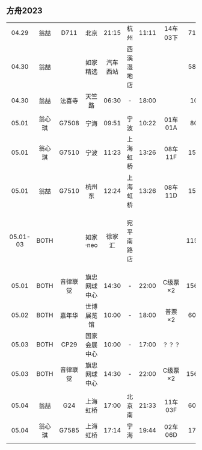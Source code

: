 ## 方舟2023

|        |        |          |              |        |          |       |          |      |        |
| :----: | :----: | :------: | :----------: | :----: | :------: | :---: | :------: | :--: | :----: |
| 04.29  |  翁喆  |   D711   |     北京     | 21:15  |   杭州   | 11:11 | 14车03下 |  710 |        |
| 04.30  |  翁喆  |          |   如家精选   |汽车西站|西溪湿地店|       |          |  580 | 法喜寺1h20min<br>火车站45min |
| 04.30  |  翁喆  |  法喜寺  |    天竺路    | 06:30  |    -     | 18:00 |          |   10 | 待预约 |
|        |        |          |              |        |          |       |          |      |        |
| 05.01  | 翁心琪 |   G7508  |     宁海     | 09:51  |   宁波   | 10:22 | 01车01A  |   80 |        |
| 05.01  | 翁心琪 |   G7510  |     宁波     | 11:23  | 上海虹桥 | 13:26 | 08车11F  |  150 |        |
| 05.01  |  翁喆  |   G7510  |    杭州东    | 12:24  | 上海虹桥 | 13:26 | 08车11D  |  150 |        |
|        |        |          |              |        |          |       |          |      |        |
|05.01-03|  BOTH  |          |   如家·neo   | 徐家汇 |宛平南路店|       |          | 1150 | 虹桥50min北桥1h<br>世博40min国展1h |
|        |        |          |              |        |          |       |          |      |        |
| 05.01  |  BOTH  | 音律联觉 | 旗忠网球中心 | 14:30  |    -     | 22:00 | C级票×2  | 1560 |        |
| 05.02  |  BOTH  |  嘉年华  |  世博展览馆  | 10:00  |    -     | 18:00 |  普票×2  |  600 |        |
| 05.03  |  BOTH  |   CP29   | 国家会展中心 | 10:00  |    -     | 17:00 |  ？？？  |      | 待购买 |
| 05.03  |  BOTH  | 音律联觉 | 旗忠网球中心 | 14:30  |    -     | 22:00 | C级票×2  | 1560 |        |
|        |        |          |              |        |          |       |          |      |        |
| 05.04  |  翁喆  |   G24    |   上海虹桥   | 17:00  |  北京南  | 21:33 | 11车03F  |  600 |        |
| 05.04  | 翁心琪 |   G7585  |   上海虹桥   | 17:14  |   宁海   | 19:44 | 02车06D  |  170 |        |
|        |        |          |              |        |          |       |          |      |        |
